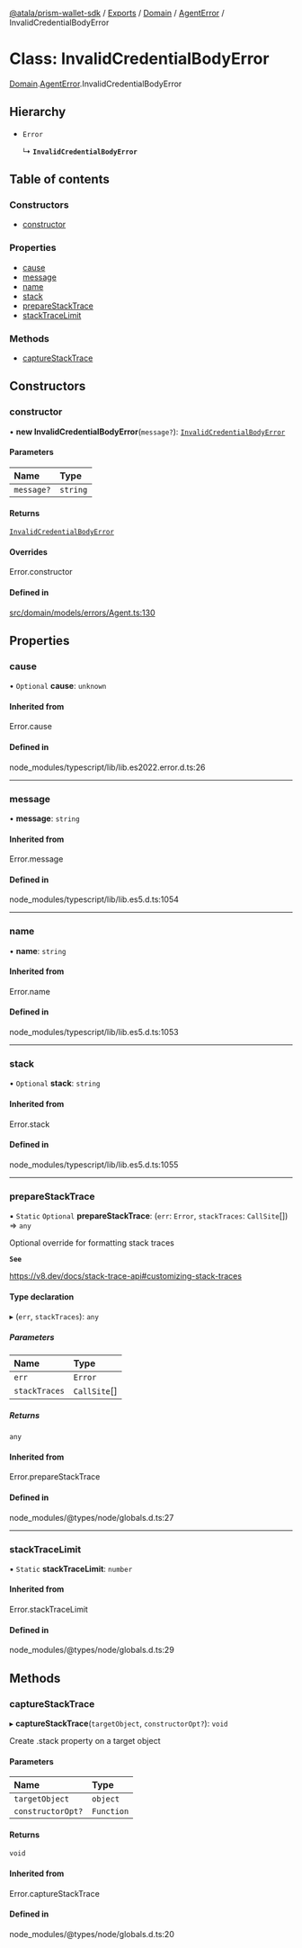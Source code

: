 [@atala/prism-wallet-sdk](../README.md) / [Exports](../modules.md) / [Domain](../modules/Domain.md) / [AgentError](../modules/Domain.AgentError.md) / InvalidCredentialBodyError

# Class: InvalidCredentialBodyError

[Domain](../modules/Domain.md).[AgentError](../modules/Domain.AgentError.md).InvalidCredentialBodyError

## Hierarchy

- `Error`

  ↳ **`InvalidCredentialBodyError`**

## Table of contents

### Constructors

- [constructor](Domain.AgentError.InvalidCredentialBodyError.md#constructor)

### Properties

- [cause](Domain.AgentError.InvalidCredentialBodyError.md#cause)
- [message](Domain.AgentError.InvalidCredentialBodyError.md#message)
- [name](Domain.AgentError.InvalidCredentialBodyError.md#name)
- [stack](Domain.AgentError.InvalidCredentialBodyError.md#stack)
- [prepareStackTrace](Domain.AgentError.InvalidCredentialBodyError.md#preparestacktrace)
- [stackTraceLimit](Domain.AgentError.InvalidCredentialBodyError.md#stacktracelimit)

### Methods

- [captureStackTrace](Domain.AgentError.InvalidCredentialBodyError.md#capturestacktrace)

## Constructors

### constructor

• **new InvalidCredentialBodyError**(`message?`): [`InvalidCredentialBodyError`](Domain.AgentError.InvalidCredentialBodyError.md)

#### Parameters

| Name | Type |
| :------ | :------ |
| `message?` | `string` |

#### Returns

[`InvalidCredentialBodyError`](Domain.AgentError.InvalidCredentialBodyError.md)

#### Overrides

Error.constructor

#### Defined in

[src/domain/models/errors/Agent.ts:130](https://github.com/hyperledger/identus-edge-agent-sdk-ts/blob/1a3abf65a2f89b4ecd0f28af600329805573d6fc/src/domain/models/errors/Agent.ts#L130)

## Properties

### cause

• `Optional` **cause**: `unknown`

#### Inherited from

Error.cause

#### Defined in

node_modules/typescript/lib/lib.es2022.error.d.ts:26

___

### message

• **message**: `string`

#### Inherited from

Error.message

#### Defined in

node_modules/typescript/lib/lib.es5.d.ts:1054

___

### name

• **name**: `string`

#### Inherited from

Error.name

#### Defined in

node_modules/typescript/lib/lib.es5.d.ts:1053

___

### stack

• `Optional` **stack**: `string`

#### Inherited from

Error.stack

#### Defined in

node_modules/typescript/lib/lib.es5.d.ts:1055

___

### prepareStackTrace

▪ `Static` `Optional` **prepareStackTrace**: (`err`: `Error`, `stackTraces`: `CallSite`[]) => `any`

Optional override for formatting stack traces

**`See`**

https://v8.dev/docs/stack-trace-api#customizing-stack-traces

#### Type declaration

▸ (`err`, `stackTraces`): `any`

##### Parameters

| Name | Type |
| :------ | :------ |
| `err` | `Error` |
| `stackTraces` | `CallSite`[] |

##### Returns

`any`

#### Inherited from

Error.prepareStackTrace

#### Defined in

node_modules/@types/node/globals.d.ts:27

___

### stackTraceLimit

▪ `Static` **stackTraceLimit**: `number`

#### Inherited from

Error.stackTraceLimit

#### Defined in

node_modules/@types/node/globals.d.ts:29

## Methods

### captureStackTrace

▸ **captureStackTrace**(`targetObject`, `constructorOpt?`): `void`

Create .stack property on a target object

#### Parameters

| Name | Type |
| :------ | :------ |
| `targetObject` | `object` |
| `constructorOpt?` | `Function` |

#### Returns

`void`

#### Inherited from

Error.captureStackTrace

#### Defined in

node_modules/@types/node/globals.d.ts:20
